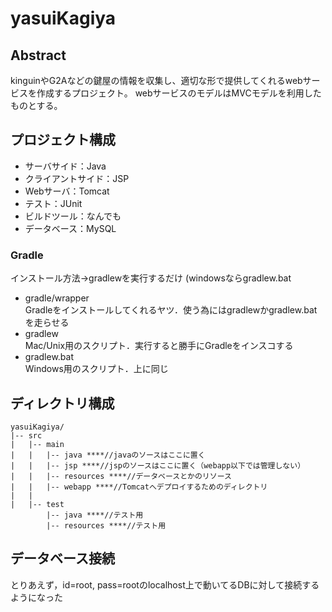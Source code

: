 # yasuiKagiya
## Abstract
kinguinやG2Aなどの鍵屋の情報を収集し、適切な形で提供してくれるwebサービスを作成するプロジェクト。
webサービスのモデルはMVCモデルを利用したものとする。

## プロジェクト構成
- サーバサイド：Java
- クライアントサイド：JSP
- Webサーバ：Tomcat
- テスト：JUnit
- ビルドツール：なんでも
- データベース：MySQL


### Gradle
インストール方法→gradlewを実行するだけ (windowsならgradlew.bat
- gradle/wrapper  
Gradleをインストールしてくれるヤツ．使う為にはgradlewかgradlew.batを走らせる
- gradlew  
Mac/Unix用のスクリプト．実行すると勝手にGradleをインスコする
- gradlew.bat  
Windows用のスクリプト．上に同じ  

## ディレクトリ構成
```
yasuiKagiya/
|-- src
|   |-- main
|   |   |-- java ****//javaのソースはここに置く
|   |   |-- jsp ****//jspのソースはここに置く（webapp以下では管理しない）
|   |   |-- resources ****//データベースとかのリソース
|   |   |-- webapp ****//Tomcatへデプロイするためのディレクトリ
|   |
|   |-- test
        |-- java ****//テスト用
        |-- resources ****//テスト用
```

## データベース接続
とりあえず，id=root, pass=rootのlocalhost上で動いてるDBに対して接続するようになった